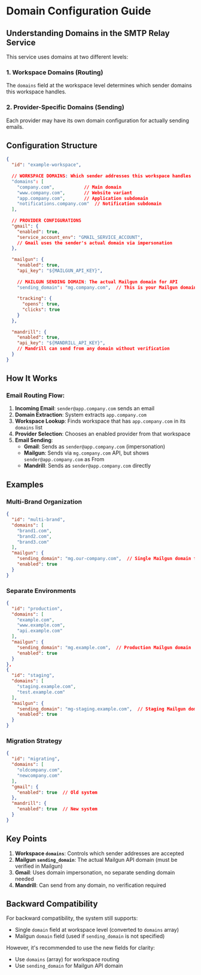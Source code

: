 # Domain Configuration Guide

## Understanding Domains in the SMTP Relay Service

This service uses domains at two different levels:

### 1. Workspace Domains (Routing)
The `domains` field at the workspace level determines which sender domains this workspace handles.

### 2. Provider-Specific Domains (Sending)
Each provider may have its own domain configuration for actually sending emails.

## Configuration Structure

```json
{
  "id": "example-workspace",
  
  // WORKSPACE DOMAINS: Which sender addresses this workspace handles
  "domains": [
    "company.com",           // Main domain
    "www.company.com",       // Website variant
    "app.company.com",       // Application subdomain
    "notifications.company.com"  // Notification subdomain
  ],
  
  // PROVIDER CONFIGURATIONS
  "gmail": {
    "enabled": true,
    "service_account_env": "GMAIL_SERVICE_ACCOUNT",
    // Gmail uses the sender's actual domain via impersonation
  },
  
  "mailgun": {
    "enabled": true,
    "api_key": "${MAILGUN_API_KEY}",
    
    // MAILGUN SENDING DOMAIN: The actual Mailgun domain for API
    "sending_domain": "mg.company.com",  // This is your Mailgun domain
    
    "tracking": {
      "opens": true,
      "clicks": true
    }
  },
  
  "mandrill": {
    "enabled": true,
    "api_key": "${MANDRILL_API_KEY}",
    // Mandrill can send from any domain without verification
  }
}
```

## How It Works

### Email Routing Flow:
1. **Incoming Email**: `sender@app.company.com` sends an email
2. **Domain Extraction**: System extracts `app.company.com`
3. **Workspace Lookup**: Finds workspace that has `app.company.com` in its `domains` list
4. **Provider Selection**: Chooses an enabled provider from that workspace
5. **Email Sending**: 
   - **Gmail**: Sends as `sender@app.company.com` (impersonation)
   - **Mailgun**: Sends via `mg.company.com` API, but shows `sender@app.company.com` as From
   - **Mandrill**: Sends as `sender@app.company.com` directly

## Examples

### Multi-Brand Organization
```json
{
  "id": "multi-brand",
  "domains": [
    "brand1.com",
    "brand2.com",
    "brand3.com"
  ],
  "mailgun": {
    "sending_domain": "mg.our-company.com",  // Single Mailgun domain for all brands
    "enabled": true
  }
}
```

### Separate Environments
```json
{
  "id": "production",
  "domains": [
    "example.com",
    "www.example.com",
    "api.example.com"
  ],
  "mailgun": {
    "sending_domain": "mg.example.com",  // Production Mailgun domain
    "enabled": true
  }
},
{
  "id": "staging",
  "domains": [
    "staging.example.com",
    "test.example.com"
  ],
  "mailgun": {
    "sending_domain": "mg-staging.example.com",  // Staging Mailgun domain
    "enabled": true
  }
}
```

### Migration Strategy
```json
{
  "id": "migrating",
  "domains": [
    "oldcompany.com",
    "newcompany.com"
  ],
  "gmail": {
    "enabled": true  // Old system
  },
  "mandrill": {
    "enabled": true  // New system
  }
}
```

## Key Points

1. **Workspace `domains`**: Controls which sender addresses are accepted
2. **Mailgun `sending_domain`**: The actual Mailgun API domain (must be verified in Mailgun)
3. **Gmail**: Uses domain impersonation, no separate sending domain needed
4. **Mandrill**: Can send from any domain, no verification required

## Backward Compatibility

For backward compatibility, the system still supports:
- Single `domain` field at workspace level (converted to `domains` array)
- Mailgun `domain` field (used if `sending_domain` is not specified)

However, it's recommended to use the new fields for clarity:
- Use `domains` (array) for workspace routing
- Use `sending_domain` for Mailgun API domain